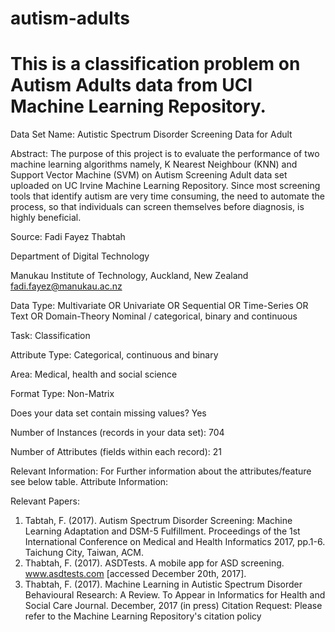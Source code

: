 # autism-adults
# This is a classification problem on Autism Adults data from UCI Machine Learning Repository.
Data Set Name: Autistic Spectrum Disorder Screening Data for Adult 

Abstract:
The purpose of this project is to evaluate the performance of two machine learning algorithms namely, K Nearest Neighbour (KNN) and Support Vector Machine (SVM) on Autism Screening Adult data set uploaded on UC Irvine Machine Learning Repository. Since most screening tools that identify autism are very time consuming, the need to automate the process, so that individuals can screen themselves before diagnosis, is highly beneficial.

Source: Fadi Fayez Thabtah

Department of Digital Technology

Manukau Institute of Technology,
Auckland, New Zealand
fadi.fayez@manukau.ac.nz

Data Type: Multivariate OR Univariate OR Sequential OR Time-Series OR Text OR Domain-Theory
Nominal / categorical, binary and continuous 

Task: Classification

Attribute Type: Categorical, continuous and binary 

Area: Medical, health and social science

Format Type: Non-Matrix

Does your data set contain missing values? Yes

Number of Instances (records in your data set): 704

Number of Attributes (fields within each record): 21

Relevant Information: For Further information about the attributes/feature see below  table.
Attribute Information:

Relevant Papers:  
1) Tabtah, F. (2017). Autism Spectrum Disorder Screening: Machine Learning Adaptation and DSM-5 Fulfillment. Proceedings of the 1st International Conference on Medical and Health Informatics 2017, pp.1-6. Taichung City, Taiwan, ACM.
2) Thabtah, F. (2017). ASDTests. A mobile app for ASD screening. www.asdtests.com [accessed December  20th, 2017].
3) Thabtah, F. (2017). Machine Learning in Autistic Spectrum Disorder Behavioural Research: A Review. To Appear in Informatics for Health and Social Care Journal. December, 2017 (in press)
Citation Request:
Please refer to the Machine Learning Repository's citation policy



